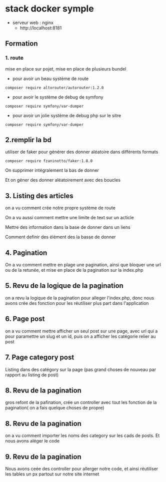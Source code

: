 # stack docker symple

- serveur web : nginx 
    - http://localhost:8181
    
 ## Formation 
 
 ### 1. route
 
mise en place sur pojet, mise en place de plusieurs bundel 

- pour avoir un beau système de route 
```
composer require altorouter/autorouter:1.2.0
```
- pour avoir le système de debug de symfony
```
composer require symfony/var-dumper
```
- pour avoir un jolie système de debug php sur le sitre
```
composer require symfony/var-dumper
```

 ## 2.remplir la bd 
 
 utiliser de faker pour générer des donner aléatoire dans différents formats
 
```
composer require fzaninotto/faker:1.8.0
```
On supprimer intégralement la bas de donner 

Et on géner des donner aléatoirement avec des boucles

## 3. Listing des articles

on a vu comment crée notre propre système de route 

On a vu aussi comment mettre une limite de text sur un acticle 

Mettre des information dans la base de donner dans un liens

Comment definir des élément des la basse de donner 


## 4. Pagination

On a vu comment mettre en plage une pagination, ainsi que bloquer une url ou de la retunée, 
et mise en place de la pagination sur la index.php

 
## 5. Revu de la logique de la pagination 

on a revu la logique de la pagination pour alleger l'index.php, donc nous avons crée des fonction 
pour les réutiliser plus part dans l'application
 
## 6. Page post

on a vu comment mettre afficher  un seul post sur une page, avec url qui a pour paramettre 
un slug et un id, puis on a afficher les catégorie relier au post


## 7. Page category post

Listing dans des catégory sur la page (pas grand choses de nouveau par rapport au listing de post)

## 8. Revu de la pagination 

gros refont de la pafination, crée un controller avec tout les fonction de la pagination(
on a fais quelque choses de propre)

## 8. Revu de la pagination 

on a vu comment importer les noms des category sur les cads de posts. Et nous avons aléger le code 


## 9. Revu de la pagination 

Nous avons ceée des controller pour allerger notre code, et ainsi réutiliser les tables un px partout sur notre 
site internet 